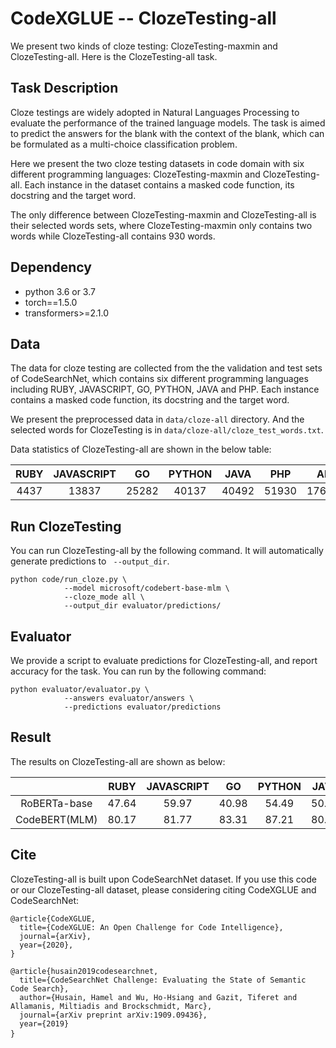 # CodeXGLUE -- ClozeTesting-all

We present two kinds of cloze testing: ClozeTesting-maxmin and ClozeTesting-all. Here is the ClozeTesting-all task.

## Task Description

Cloze testings are widely adopted in Natural Languages Processing to evaluate the performance of the trained language models. The task is aimed to predict the answers for the blank with the context of the blank, which can be formulated as a multi-choice classification problem. 

Here we present the two cloze testing datasets in code domain with six different programming languages: ClozeTesting-maxmin and ClozeTesting-all. Each instance in the dataset contains a masked code function, its docstring and the target word. 

The only difference between ClozeTesting-maxmin and ClozeTesting-all is their selected words sets, where ClozeTesting-maxmin only contains two words while ClozeTesting-all contains 930 words.

## Dependency

- python 3.6 or 3.7
- torch==1.5.0
- transformers>=2.1.0


## Data

The data for cloze testing are collected from the the validation and test sets of CodeSearchNet, which contains six different programming languages including RUBY, JAVASCRIPT, GO, PYTHON, JAVA and PHP. Each instance contains a masked code function, its docstring and the target word. 

We present the preprocessed data in `data/cloze-all` directory. And the selected words for ClozeTesting is in `data/cloze-all/cloze_test_words.txt`. 

Data statistics of ClozeTesting-all are shown in the below table:

| RUBY | JAVASCRIPT |  GO   | PYTHON | JAVA  |  PHP  |  ALL   |
| :--: | :--------: | :---: | :----: | :---: | :---: | :----: |
| 4437 |   13837    | 25282 | 40137  | 40492 | 51930 | 176115 |


## Run ClozeTesting

You can run ClozeTesting-all by the following command. It will automatically generate predictions to ` --output_dir`.

```shell
python code/run_cloze.py \
			--model microsoft/codebert-base-mlm \
			--cloze_mode all \
			--output_dir evaluator/predictions/
```

## Evaluator

We provide a script to evaluate predictions for ClozeTesting-all, and report accuracy for the task. You can run by the following command:

```shell
python evaluator/evaluator.py \
			--answers evaluator/answers \
			--predictions evaluator/predictions
```

## Result

The results on ClozeTesting-all are shown as below:

|               | RUBY  | JAVASCRIPT |  GO   | PYTHON | JAVA  |  PHP  |  ALL  |
| :-----------: | :---: | :--------: | :---: | :----: | :---: | :---: | :---: |
| RoBERTa-base  | 47.64 |   59.97    | 40.98 | 54.49  | 50.75 | 60.38 | 53.69 |
| CodeBERT(MLM) | 80.17 |   81.77    | 83.31 | 87.21  | 80.63 | 85.05 | 83.89 |

## Cite

ClozeTesting-all is built upon CodeSearchNet dataset. If you use this code or our ClozeTesting-all dataset, please considering citing CodeXGLUE and CodeSearchNet:	

<pre><code>@article{CodeXGLUE,
  title={CodeXGLUE: An Open Challenge for Code Intelligence},
  journal={arXiv},
  year={2020},
}</code>
</pre>
<pre>
<code>@article{husain2019codesearchnet,
  title={CodeSearchNet Challenge: Evaluating the State of Semantic Code Search},
  author={Husain, Hamel and Wu, Ho-Hsiang and Gazit, Tiferet and Allamanis, Miltiadis and Brockschmidt, Marc},
  journal={arXiv preprint arXiv:1909.09436},
  year={2019}
}</code> 
</pre>

